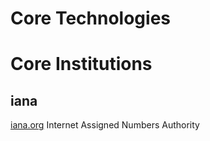 # Core Technologies
# Core Institutions
## iana
  [iana.org](iana.org)  Internet Assigned Numbers Authority

